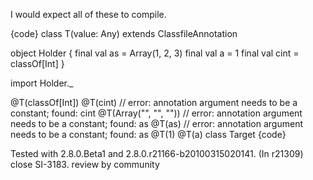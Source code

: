 I would expect all of these to compile.

{code}
class T(value: Any) extends ClassfileAnnotation
 
object Holder {
   final val as = Array(1, 2, 3)
   final val a = 1
   final val cint = classOf[Int]
}

import Holder._
 
@T(classOf[Int])
@T(cint) // error: annotation argument needs to be a constant; found: cint
@T(Array("", "", "")) // error: annotation argument needs to be a constant; found: as
@T(as) // error: annotation argument needs to be a constant; found: as
@T(1)
@T(a)
class Target
{code}

Tested with 2.8.0.Beta1 and 2.8.0.r21166-b20100315020141.
(In r21309) close SI-3183. review by community
